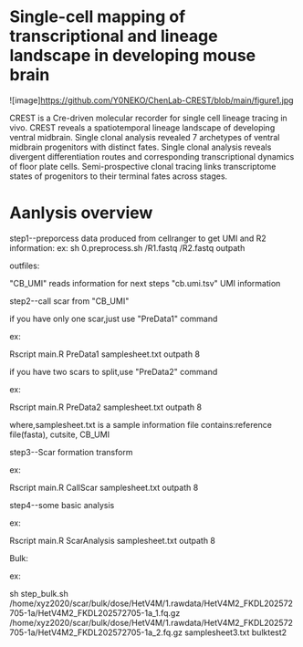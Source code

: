 # Single-cell mapping of transcriptional and lineage landscape in developing mouse brain

![image]https://github.com/Y0NEKO/ChenLab-CREST/blob/main/figure1.jpg

CREST is a Cre-driven molecular recorder for single cell lineage tracing in vivo.
CREST reveals a spatiotemporal lineage landscape of developing ventral midbrain.
Single clonal analysis revealed 7 archetypes of ventral midbrain progenitors with
distinct fates.
Single clonal analysis reveals divergent differentiation routes and corresponding
transcriptional dynamics of floor plate cells.
Semi-prospective clonal tracing links transcriptome states of progenitors to their
terminal fates across stages.

# Aanlysis overview
step1--preporcess data produced from cellranger to get UMI and R2 information:
ex: sh 0.preprocess.sh /R1.fastq /R2.fastq outpath

outfiles:

"CB_UMI" reads information for next steps "cb.umi.tsv" UMI information

step2--call scar from "CB_UMI"

if you have only one scar,just use "PreData1" command

ex:

Rscript main.R PreData1 samplesheet.txt outpath 8

if you have two scars to split,use "PreData2" command

ex:

Rscript main.R PreData2 samplesheet.txt outpath 8

where,samplesheet.txt is a sample information file contains:reference file(fasta), cutsite, CB_UMI

step3--Scar formation transform

ex:

Rscript main.R CallScar samplesheet.txt outpath 8

step4--some basic analysis

ex:

Rscript main.R ScarAnalysis samplesheet.txt outpath 8

Bulk:

ex:

sh step_bulk.sh /home/xyz2020/scar/bulk/dose/HetV4M/1.rawdata/HetV4M2_FKDL202572705-1a/HetV4M2_FKDL202572705-1a_1.fq.gz /home/xyz2020/scar/bulk/dose/HetV4M/1.rawdata/HetV4M2_FKDL202572705-1a/HetV4M2_FKDL202572705-1a_2.fq.gz samplesheet3.txt bulktest2
